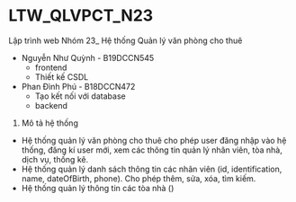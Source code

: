 # LTW_QLVPCT_N23
<lable> Lập trình web Nhóm 23_ Hệ thống Quản lý văn phòng cho thuê
- Nguyễn Như Quỳnh - B19DCCN545
  - frontend
  - Thiết kế CSDL
- Phan Đình Phú - B18DCCN472
  - Tạo kết nối với database
  - backend  
1. Mô tả hệ thống
  - Hệ thống quản lý văn phòng cho thuê cho phép user đăng nhập vào hệ thống, đăng kí user mới, xem các thông tin quản lý nhân viên, tòa nhà, dịch vụ, thống kê.  
  - Hệ thống quản lý danh sách thông tin các nhân viên (id, identification, name, dateOfBirth, phone). Cho phép thêm, sửa, xóa, tìm kiếm.  
  - Hệ thống quản lý thông tin các tòa nhà ()
  
